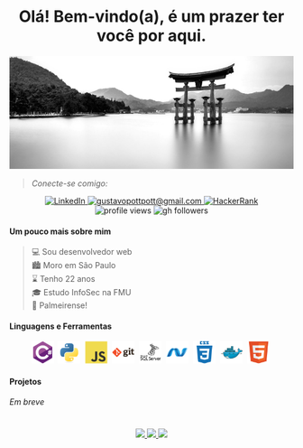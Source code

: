 <h1 align="center">Olá! Bem-vindo(a), é um prazer ter você por aqui.</h1>

<div align="center">
	<img
	  src="https://github.com/gupdelf/gupdelf/blob/main/1500x500.jfif"
	  alt="chill image bw japan lake"
	  style="display: absolute; margin: 0 auto; height: 200px">
</div>

> *Conecte-se comigo:*

<div id="badges" align="center">
  	<a href="https://www.linkedin.com/in/gustavopottdelfino/">
		<img src="https://img.shields.io/badge/gustavopottdelfino-blue?logo=linkedin&style=flat-square" alt="LinkedIn"/>
  	</a>
	<a href="mailto:gustavopottpott@gmail.com">
		<img src="https://img.shields.io/badge/Gmail-D14836?style=flat-square&logo=gmail&logoColor=white" alt="gustavopottpott@gmail.com" tittle="gustavopottpott@gmail.com"/>
	</a>
	<a href="https://www.hackerrank.com/gustavopottpott">
		<img src="https://img.shields.io/badge/-Hackerrank-2EC866?style=flat-square&logo=HackerRank&logoColor=white" alt="HackerRank"/>
  	</a>
	<br/>
	<img src="https://komarev.com/ghpvc/?username=gupdelf&style=flat-square&color=blue" alt="profile views"/>
	<img src="https://img.shields.io/github/followers/gupdelf.svg?style=social&label=Follow&maxAge=2592000" alt="gh followers"/>
</div>

#### Um pouco mais sobre mim

> 💻 Sou desenvolvedor web <br/>
> 🏙 Moro em São Paulo <br/>
> ⌛ Tenho 22 anos <br/>
> 🎓 Estudo InfoSec na FMU <br/>
> 🐽 Palmeirense! <br/>

#### Linguagens e Ferramentas

<div align="center">
	<img src="https://github.com/devicons/devicon/blob/master/icons/csharp/csharp-original.svg"  title="C# - Aprendendo o básico" alt="csharp" width="40" height="40"/>&nbsp;
	<img src="https://github.com/devicons/devicon/blob/master/icons/python/python-original.svg" title="Python - Tenho conhecimento básico" **alt="Python" width="40" height="40"/>&nbsp;
	<img src="https://github.com/devicons/devicon/blob/master/icons/javascript/javascript-original.svg" title="JavaScript - Tenho conhecimento básico" alt="JavaScript" width="40" height="40"/>&nbsp;
	<img src="https://github.com/devicons/devicon/blob/master/icons/git/git-original-wordmark.svg" title="Git - Tenho bastante contato" **alt="Git" width="40" height="40"/>&nbsp;
	<img src="https://github.com/devicons/devicon/blob/master/icons/microsoftsqlserver/microsoftsqlserver-plain-wordmark.svg"  title="SQL - Tenho conhecimento básico" alt="SQL" width="40" height="40"/>&nbsp;
	<img src="https://github.com/devicons/devicon/blob/master/icons/dot-net/dot-net-original.svg"  title=".NET 6.0 - Aprendendo o básico" alt="dotnet" width="40" height="40"/>&nbsp;
	<img src="https://github.com/devicons/devicon/blob/master/icons/css3/css3-plain-wordmark.svg"  title="CSS3 - Tenho bom conhecimento" alt="CSS" width="40" height="40"/>&nbsp;
	<img src="https://github.com/devicons/devicon/blob/master/icons/docker/docker-original.svg"  title="Docker - Aprendendo o básico" alt="docker" width="40" height="40"/>&nbsp;
	<img src="https://github.com/devicons/devicon/blob/master/icons/html5/html5-original.svg" title="HTML5 - Tenho bom conhecimento" alt="HTML" width="40" height="40"/>&nbsp;
</div>

#### Projetos

_Em breve_

<div align="center">

  <h1></h1>
	<a href="https://github.com/gupdelf">
	<img height="180em" src="https://github-readme-stats.vercel.app/api?username=gupdelf&show_icons=true&theme=dark&include_all_commits=true&count_private=true"/>
	<img height="180em" src="https://github-readme-stats.vercel.app/api/top-langs/?username=gupdelf&layout=compact&langs_count=7&theme=dark"/>
	<img height="180em" src="https://github-readme-streak-stats.herokuapp.com?user=gupdelf&theme=dark&hide_border=false&locale=pt-br&date_format=j%20M%5B%20Y%5D"/>
	</a>
</div>
	

